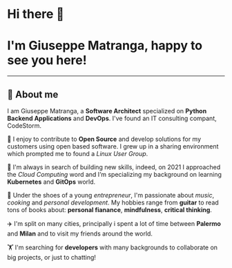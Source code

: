 # Hi there 👋
# I'm Giuseppe Matranga, happy to see you here!

---
## 🚀 About me

I am Giuseppe Matranga, a **Software Architect** specialized on **Python Backend Applications** and **DevOps**.
I've found an IT consulting compant, CodeStorm.

🤝 I enjoy to contribute to **Open Source** and develop solutions for my customers using open based software. I grew up in a sharing environment which prompted me to found a _Linux User Group_.

🌱 I'm always in search of building new skills, indeed, on 2021 I approached the _Cloud Computing_ word and I’m specializing my background on learning **Kubernetes** and **GitOps** world.

🎸 Under the shoes of a young _entrepreneur_, I'm passionate about _music_, _cooking_ and _personal development_. My hobbies range from **guitar** to read tons of books about: **personal fianance**, **mindfulness**, **critical thinking**.

✈️ I'm split on many cities, principally i spent a lot of time between **Palermo** and **Milan** and to visit my friends around the world.

🏋️ I'm searching for **developers** with many backgrounds to collaborate on big projects, or just to chatting!


<!--
**mastrobirraio/mastrobirraio** is a ✨ _special_ ✨ repository because its `README.md` (this file) appears on your GitHub profile.

Here are some ideas to get you started:

- 🔭 I’m currently working on ...
- 🌱 I’m currently learning ...
- 👯 I’m looking to collaborate on ...
- 🤔 I’m looking for help with ...
- 💬 Ask me about ...
- 📫 How to reach me: ...
- 😄 Pronouns: ...
- ⚡ Fun fact: ...
-->
